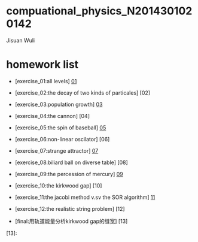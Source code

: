# compuational_physics_N2014301020142
Jisuan Wuli

# homework list
* [exercise_01:all levels] [01]

* [exercise_02:the decay of two kinds of particales] [02]

* [exercise_03:population growth] [03]

* [exercise_04:the cannon] [04]

* [exercise_05:the spin of baseball] [05]

* [exercise_06:non-linear oscilator] [06]

* [exercise_07:strange attractor] [07]

* [exercise_08:biliard ball on diverse table] [08]

* [exercise_09:the percession of mercury] [09]

* [exercise_10:the kirkwood gap] [10]

* [exercise_11:the jacobi method v.sv the SOR algorithm] [11]

* [exercise_12:the realistic string problem] [12]

* [final:用轨道能量分析kirkwood gap的缝宽] [13]

[01]:
[02]:
[03]:
[04]:
[05]:
[06]:
[07]:
[08]:
[09]:
[10]:
[11]:
[12]:
[13]:
